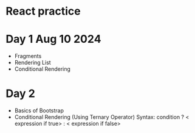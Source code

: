 # React practice 

# Day 1 Aug 10 2024
  - Fragments 
  - Rendering List 
  - Conditional Rendering 


# Day 2 
  - Basics of Bootstrap 
  - Conditional Rendering (Using Ternary Operator) Syntax: condition ? < expression if true> : < expression if false>